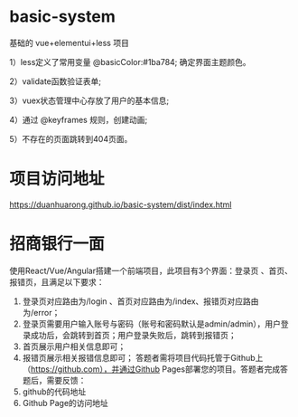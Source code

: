 # basic-system
基础的 vue+elementui+less 项目

1）less定义了常用变量  @basicColor:#1ba784; 确定界面主题颜色。

2）validate函数验证表单;

3）vuex状态管理中心存放了用户的基本信息;

4）通过 @keyframes 规则，创建动画;

5）不存在的页面跳转到404页面。

# 项目访问地址
https://duanhuarong.github.io/basic-system/dist/index.html

# 招商银行一面
使用React/Vue/Angular搭建一个前端项目，此项目有3个界面：登录页 、首页、报错页，且满足以下要求：
1. 登录页对应路由为/login 、首页对应路由为/index、报错页对应路由为/error；
2. 登录页需要用户输入账号与密码（账号和密码默认是admin/admin），用户登录成功后，会跳转到首页；用户登录失败后，跳转到报错页；
3. 首页展示用户相关信息即可；
4. 报错页展示相关报错信息即可；
 答题者需将项目代码托管于Github上（https://github.com），并通过Github Pages部署您的项目。答题者完成答题后，需要反馈：
1. github的代码地址
2. Github Page的访问地址
